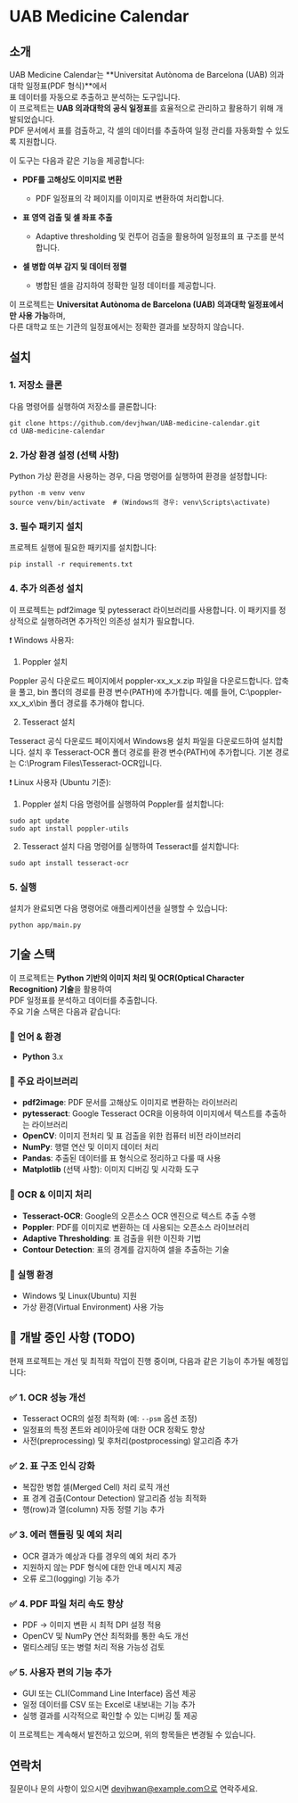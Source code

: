 # UAB Medicine Calendar

## 소개

UAB Medicine Calendar는 **Universitat Autònoma de Barcelona (UAB) 의과대학 일정표(PDF 형식)**에서  
표 데이터를 자동으로 추출하고 분석하는 도구입니다.  
이 프로젝트는 **UAB 의과대학의 공식 일정표**를 효율적으로 관리하고 활용하기 위해 개발되었습니다.  
PDF 문서에서 표를 검출하고, 각 셀의 데이터를 추출하여 일정 관리를 자동화할 수 있도록 지원합니다.

이 도구는 다음과 같은 기능을 제공합니다:

- **PDF를 고해상도 이미지로 변환**  
  - PDF 일정표의 각 페이지를 이미지로 변환하여 처리합니다.
  
- **표 영역 검출 및 셀 좌표 추출**  
  - Adaptive thresholding 및 컨투어 검출을 활용하여 일정표의 표 구조를 분석합니다.
  
- **셀 병합 여부 감지 및 데이터 정렬**  
  - 병합된 셀을 감지하여 정확한 일정 데이터를 제공합니다.

이 프로젝트는 **Universitat Autònoma de Barcelona (UAB) 의과대학 일정표에서만 사용 가능**하며,  
다른 대학교 또는 기관의 일정표에서는 정확한 결과를 보장하지 않습니다.

## 설치

### 1. 저장소 클론

다음 명령어를 실행하여 저장소를 클론합니다:

```
git clone https://github.com/devjhwan/UAB-medicine-calendar.git
cd UAB-medicine-calendar
```
### 2. 가상 환경 설정 (선택 사항)

Python 가상 환경을 사용하는 경우, 다음 명령어를 실행하여 환경을 설정합니다:

```
python -m venv venv
source venv/bin/activate  # (Windows의 경우: venv\Scripts\activate)
```

### 3. 필수 패키지 설치

프로젝트 실행에 필요한 패키지를 설치합니다:

```
pip install -r requirements.txt
```

### 4. 추가 의존성 설치

이 프로젝트는 pdf2image 및 pytesseract 라이브러리를 사용합니다.
이 패키지를 정상적으로 실행하려면 추가적인 의존성 설치가 필요합니다.

❗ Windows 사용자:
1. Poppler 설치

Poppler 공식 다운로드 페이지에서 poppler-xx_x_x.zip 파일을 다운로드합니다.
압축을 풀고, bin 폴더의 경로를 환경 변수(PATH)에 추가합니다.
예를 들어, C:\poppler-xx_x_x\bin 폴더 경로를 추가해야 합니다.

2. Tesseract 설치

Tesseract 공식 다운로드 페이지에서 Windows용 설치 파일을 다운로드하여 설치합니다.
설치 후 Tesseract-OCR 폴더 경로를 환경 변수(PATH)에 추가합니다.
기본 경로는 C:\Program Files\Tesseract-OCR입니다.

❗ Linux 사용자 (Ubuntu 기준):
1. Poppler 설치
다음 명령어를 실행하여 Poppler를 설치합니다:

```
sudo apt update
sudo apt install poppler-utils
```

2. Tesseract 설치
다음 명령어를 실행하여 Tesseract를 설치합니다:

```
sudo apt install tesseract-ocr
```

### 5. 실행
설치가 완료되면 다음 명령어로 애플리케이션을 실행할 수 있습니다:

```
python app/main.py
```

## 기술 스택

이 프로젝트는 **Python 기반의 이미지 처리 및 OCR(Optical Character Recognition) 기술**을 활용하여  
PDF 일정표를 분석하고 데이터를 추출합니다.  
주요 기술 스택은 다음과 같습니다:

### 📌 언어 & 환경
- **Python** 3.x

### 📌 주요 라이브러리
- **pdf2image**: PDF 문서를 고해상도 이미지로 변환하는 라이브러리
- **pytesseract**: Google Tesseract OCR을 이용하여 이미지에서 텍스트를 추출하는 라이브러리
- **OpenCV**: 이미지 전처리 및 표 검출을 위한 컴퓨터 비전 라이브러리
- **NumPy**: 행렬 연산 및 이미지 데이터 처리
- **Pandas**: 추출된 데이터를 표 형식으로 정리하고 다룰 때 사용
- **Matplotlib** (선택 사항): 이미지 디버깅 및 시각화 도구

### 📌 OCR & 이미지 처리
- **Tesseract-OCR**: Google의 오픈소스 OCR 엔진으로 텍스트 추출 수행
- **Poppler**: PDF를 이미지로 변환하는 데 사용되는 오픈소스 라이브러리
- **Adaptive Thresholding**: 표 검출을 위한 이진화 기법
- **Contour Detection**: 표의 경계를 감지하여 셀을 추출하는 기술

### 📌 실행 환경
- Windows 및 Linux(Ubuntu) 지원
- 가상 환경(Virtual Environment) 사용 가능

## 🚧 개발 중인 사항 (TODO)

현재 프로젝트는 개선 및 최적화 작업이 진행 중이며, 다음과 같은 기능이 추가될 예정입니다:

### ✅ 1. OCR 성능 개선
- Tesseract OCR의 설정 최적화 (예: `--psm` 옵션 조정)
- 일정표의 특정 폰트와 레이아웃에 대한 OCR 정확도 향상
- 사전(preprocessing) 및 후처리(postprocessing) 알고리즘 추가

### ✅ 2. 표 구조 인식 강화
- 복잡한 병합 셀(Merged Cell) 처리 로직 개선
- 표 경계 검출(Contour Detection) 알고리즘 성능 최적화
- 행(row)과 열(column) 자동 정렬 기능 추가

### ✅ 3. 에러 핸들링 및 예외 처리
- OCR 결과가 예상과 다를 경우의 예외 처리 추가
- 지원하지 않는 PDF 형식에 대한 안내 메시지 제공
- 오류 로그(logging) 기능 추가

### ✅ 4. PDF 파일 처리 속도 향상
- PDF → 이미지 변환 시 최적 DPI 설정 적용
- OpenCV 및 NumPy 연산 최적화를 통한 속도 개선
- 멀티스레딩 또는 병렬 처리 적용 가능성 검토

### ✅ 5. 사용자 편의 기능 추가
- GUI 또는 CLI(Command Line Interface) 옵션 제공
- 일정 데이터를 CSV 또는 Excel로 내보내는 기능 추가
- 실행 결과를 시각적으로 확인할 수 있는 디버깅 툴 제공

이 프로젝트는 계속해서 발전하고 있으며, 위의 항목들은 변경될 수 있습니다.


## 연락처
질문이나 문의 사항이 있으시면 devjhwan@example.com으로 연락주세요.
